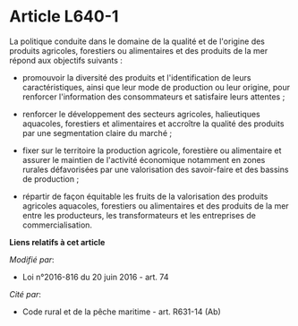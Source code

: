 # Article L640-1

La politique conduite dans le domaine de la qualité et de l'origine des produits agricoles, forestiers ou alimentaires et des
produits de la mer répond aux objectifs suivants :

- promouvoir la diversité des produits et l'identification de leurs caractéristiques, ainsi que leur mode de production ou
leur origine, pour renforcer l'information des consommateurs et satisfaire leurs attentes ;

- renforcer le développement des secteurs agricoles, halieutiques aquacoles, forestiers et alimentaires et accroître la
qualité des produits par une segmentation claire du marché ;

- fixer sur le territoire la production agricole, forestière ou alimentaire et assurer le maintien de l'activité économique
notamment en zones rurales défavorisées par une valorisation des savoir-faire et des bassins de production ;

- répartir de façon équitable les fruits de la valorisation des produits agricoles aquacoles, forestiers ou alimentaires et
des produits de la mer entre les producteurs, les transformateurs et les entreprises de commercialisation.

**Liens relatifs à cet article**

_Modifié par_:

  - Loi n°2016-816 du 20 juin 2016 - art. 74

_Cité par_:

  - Code rural et de la pêche maritime - art. R631-14 (Ab)
